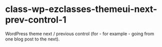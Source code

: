 class-wp-ezclasses-themeui-next-prev-control-1
==============================================

WordPress theme next / previous control (for - for example - going from one blog post to the next).
